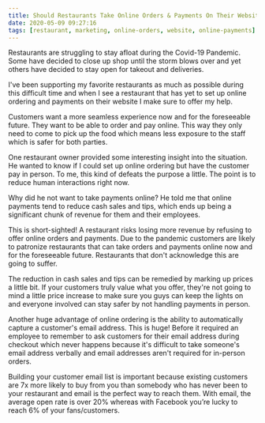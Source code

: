 ```yaml
---
title: Should Restaurants Take Online Orders & Payments On Their Website?
date: 2020-05-09 09:27:16
tags: [restaurant, marketing, online-orders, website, online-payments]
---
```


Restaurants are struggling to stay afloat during the Covid-19 Pandemic. Some have decided to close up shop until the storm blows over and yet others have decided to stay open for takeout and deliveries.

I've been supporting my favorite restaurants as much as possible during this difficult time and when I see a restaurant that has yet to set up online ordering and payments on their website I make sure to offer my help.

Customers want a more seamless experience now and for the foreseeable future. They want to be able to order and pay online. This way they only need to come to pick up the food which means less exposure to the staff which is safer for both parties.

One restaurant owner provided some interesting insight into the situation. He wanted to know if I could set up online ordering but have the customer pay in person. To me, this kind of defeats the purpose a little. The point is to reduce human interactions right now.

Why did he not want to take payments online? He told me that online payments tend to reduce cash sales and tips, which ends up being a significant chunk of revenue for them and their employees.

This is short-sighted! A restaurant risks losing more revenue by refusing to offer online orders and payments. Due to the pandemic customers are likely to patronize restaurants that can take orders and payments online now and for the foreseeable future. Restaurants that don't acknowledge this are going to suffer.

The reduction in cash sales and tips can be remedied by marking up prices a little bit. If your customers truly value what you offer, they're not going to mind a little price increase to make sure you guys can keep the lights on and everyone involved can stay safer by not handling payments in person.

Another huge advantage of online ordering is the ability to automatically capture a customer's email address. This is huge! Before it required an employee to remember to ask customers for their email address during checkout which never happens because it's difficult to take someone's email address verbally and email addresses aren't required for in-person orders.

Building your customer email list is important because existing customers are 7x more likely to buy from you than somebody who has never been to your restaurant and email is the perfect way to reach them. With email, the average open rate is over 20% whereas with Facebook you’re lucky to reach 6% of your fans/customers.